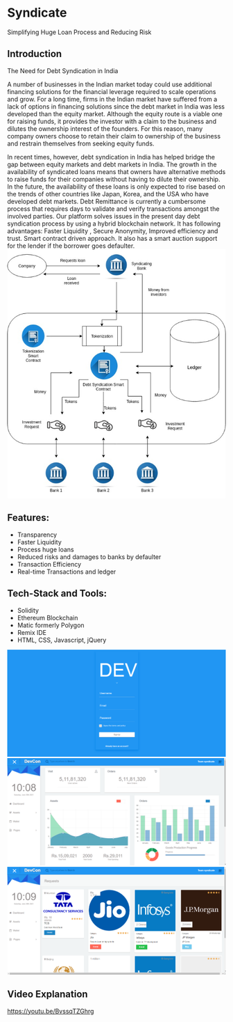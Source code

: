 # Syndicate

Simplifying Huge Loan Process and Reducing Risk

## Introduction
The Need for Debt Syndication in India

A number of businesses in the Indian market today could use additional financing solutions for the financial leverage required to scale operations and grow. For a long time, firms in the Indian market have suffered from a lack of options in financing solutions since the debt market in India was less developed than the equity market. Although the equity route is a viable one for raising funds, it provides the investor with a claim to the business and dilutes the ownership interest of the founders. For this reason, many company owners choose to retain their claim to ownership of the business and restrain themselves from seeking equity funds.

In recent times, however, debt syndication in India has helped bridge the gap between equity markets and debt markets in India. The growth in the availability of syndicated loans means that owners have alternative methods to raise funds for their companies without having to dilute their ownership. In the future, the availability of these loans is only expected to rise based on the trends of other countries like Japan, Korea, and the USA who have developed debt markets.
Debt Remittance is currently a cumbersome process that requires days to validate and verify transactions amongst the involved parties. Our platform solves issues in the present day debt syndication process by using a hybrid blockchain network. It has following advantages: Faster  Liquidity , Secure Anonymity, Improved efficiency and trust. Smart contract driven approach. It also has a smart auction support for the lender if the borrower goes defaulter.   
![Architecture Diagram](Screenshots/Architecture.jpg)


## Features:

* Transparency
* Faster Liquidity
* Process huge loans
* Reduced risks and damages to banks by defaulter
* Transaction Efficiency
* Real-time Transactions and ledger


## Tech-Stack and Tools:

* Solidity
* Ethereum Blockchain
* Matic formerly Polygon
* Remix IDE
* HTML, CSS, Javascript, jQuery

![Web Portal](Screenshots/SignUp.png)
![Web Portal](Screenshots/HomePage.png)
![Web Portal](Screenshots/Assets.png)

## Video Explanation
https://youtu.be/BvssqTZGhrg

